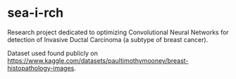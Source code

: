 # sea-i-rch

Research project dedicated to optimizing Convolutional Neural Networks for detection of Invasive Ductal Carcinoma (a subtype of breast cancer).

Dataset used found publicly on https://www.kaggle.com/datasets/paultimothymooney/breast-histopathology-images.

